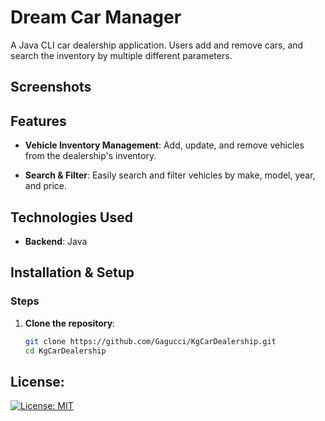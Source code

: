 # Dream Car Manager

A Java CLI car dealership application. Users add and remove cars, and search the inventory by multiple different parameters.


## Screenshots


## Features

- **Vehicle Inventory Management**: Add, update, and remove vehicles from the dealership's inventory.

- **Search & Filter**: Easily search and filter vehicles by make, model, year, and price.

## Technologies Used

- **Backend**: Java

## Installation & Setup
### Steps
1. **Clone the repository**:
   ```sh
   git clone https://github.com/Gagucci/KgCarDealership.git
   cd KgCarDealership

## License:
[![License: MIT](https://img.shields.io/badge/License-MIT-green.svg)](https://opensource.org/licenses/MIT)
